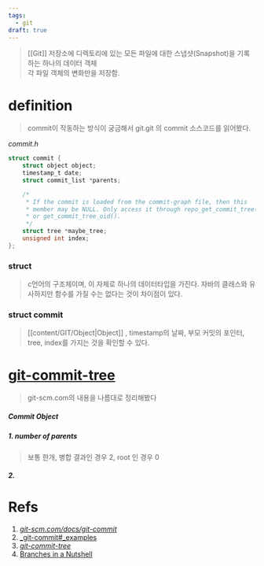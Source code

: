 ```yaml
---
tags:
  - git
draft: true
---
```

> [[Git]] 저장소에 디렉토리에 있는 모든 파일에 대한 스냅샷(Snapshot)을 기록하는 하나의 데이터 객체<br/>
> 각 파일 객체의 변화만을 저장함.


# definition
> commit이 작동하는 방식이 궁금해서 git.git 의 commit 소스코드를 읽어봤다.

_commit.h_
```C
struct commit {
	struct object object;
	timestamp_t date;
	struct commit_list *parents;

	/*
	 * If the commit is loaded from the commit-graph file, then this
	 * member may be NULL. Only access it through repo_get_commit_tree()
	 * or get_commit_tree_oid().
	 */
	struct tree *maybe_tree;
	unsigned int index;
};
```

### struct
> c언어의 구조체이며, 이 자체로 하나의 데이터타입을 가진다. 자바의 클래스와 유사하지만 함수를 가질 수는 없다는 것이 차이점이 있다.


### struct commit
> [[content/GIT/Object|Object]] , timestamp의 날짜, 부모 커밋의 포인터, tree, index를 가지는 것을 확인할 수 있다.

# [git-commit-tree](https://git-scm.com/docs/git-commit-tree)
> git-scm.com의 내용을 나름대로 정리해봤다

##### Commit Object
##### 1. number of parents
> 보통 한개, 병합 결과인 경우 2, root 인 경우 0

##### 2. 

# Refs
1. [_git-scm.com/docs/git-commit_](https://git-scm.com/docs/git-commit)
2. [_git-commit#_examples](https://git-scm.com/docs/git-commit#_examples)
3. [_git-commit-tree_](https://git-scm.com/docs/git-commit-tree)
4. [Branches in a Nutshell](https://git-scm.com/book/en/v2/Git-Branching-Branches-in-a-Nutshell)


